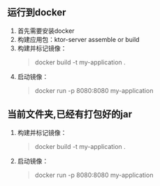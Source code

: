 ## 运行到docker

1. 首先需要安装docker
2. 构建应用包：ktor-server assemble or build
3. 构建并标记镜像：
   > docker build -t my-application .
4. 启动镜像：
   > docker run -p 8080:8080 my-application


## 当前文件夹,已经有打包好的jar
1. 构建并标记镜像：
   > docker build -t my-application . 
2. 启动镜像：
   > docker run -p 8080:8080 my-application